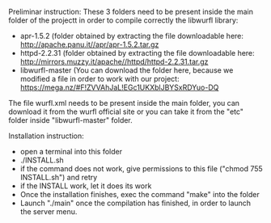 Preliminar instruction:
These 3 folders need to be present inside the main folder of the projectt in order to compile correctly the libwurfl library:
- apr-1.5.2 (folder obtained by extracting the file downloadable here: http://apache.panu.it//apr/apr-1.5.2.tar.gz
- httpd-2.2.31 (folder obtained by extracting the file downloadable here: http://mirrors.muzzy.it/apache//httpd/httpd-2.2.31.tar.gz
- libwurfl-master (You can download the folder here, because we modified a file in order to work with our project: https://mega.nz/#F!ZVVAhJaL!EGc1UKXblJBYSxRDYuo-DQ

The file wurfl.xml needs to be present inside the main folder, you can download it from the wurfl official site or you can take it from the "etc" folder inside "libwurfl-master" folder.

Installation instruction:

- open a terminal into this folder
- ./INSTALL.sh 
- if the command does not work, give permissions to this file ("chmod 755 INSTALL.sh") and retry
- if the INSTALL work, let it does its work
- Once the installation finishes, exec the command "make" into the folder
- Launch "./main" once the compilation has finished, in order to launch the server menu.
